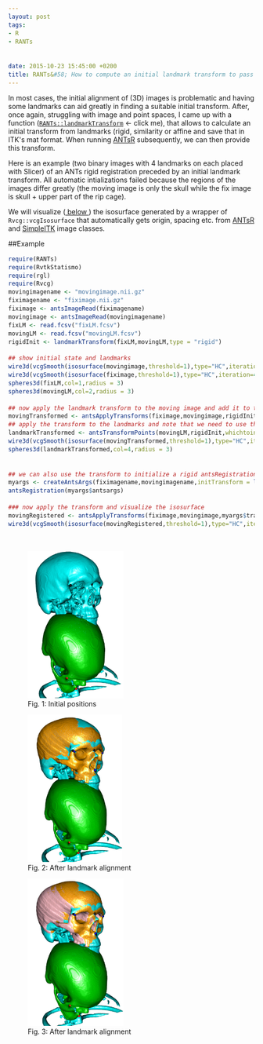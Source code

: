 ```yaml
---
layout: post
tags: 
- R 
- RANTs


date: 2015-10-23 15:45:00 +0200
title: RANTs&#58; How to compute an initial landmark transform to pass to ANTsR
---
```


In most cases, the initial alignment of (3D) images is problematic and having some landmarks can aid greatly in finding a suitable initial transform. After, once again, struggling with image and point spaces, I came up with a function ([```RANTs::landmarkTransform```](https://github.com/zarquon42b/RANTs/blob/master/R/getAffine.r#L39) <- click me), that allows to calculate an initial transform from landmarks (rigid, similarity or affine and save that in ITK's mat format. 
When running [ANTsR](https://github.com/stnava/ANTsR) subsequently, we can then provide this transform.

Here is an example (two binary images with 4 landmarks on each placed with Slicer) of an ANTs rigid registration preceded by an initial landmark transform. All automatic intializations failed because the regions of the images differ greatly (the moving image is only the skull while the fix image is skull + upper part of the rip cage). 

We will visualize (<a href="#Fig1"> below </a>) the isosurface generated by a wrapper of ```Rvcg::vcgIsosurface``` that automatically gets origin, spacing etc. from [ANTsR](https://github.com/stnava/ANTsR) and [SimpleITK](http://www.simpleitk.org/) image classes.


##Example

```r
require(RANTs)
require(RvtkStatismo)
require(rgl)
require(Rvcg)
movingimagename <- "movingimage.nii.gz"
fiximagename <- "fiximage.nii.gz"
fiximage <- antsImageRead(fiximagename)
movingimage <- antsImageRead(movingimagename)
fixLM <- read.fcsv("fixLM.fcsv")
movingLM <- read.fcsv("movingLM.fcsv")
rigidInit <- landmarkTransform(fixLM,movingLM,type = "rigid")

## show initial state and landmarks
wire3d(vcgSmooth(isosurface(movingimage,threshold=1),type="HC",iteration=4),col=3)
wire3d(vcgSmooth(isosurface(fiximage,threshold=1),type="HC",iteration=4),col=5)
spheres3d(fixLM,col=1,radius = 3)
spheres3d(movingLM,col=2,radius = 3)

## now apply the landmark transform to the moving image and add it to the scene
movingTransformed <- antsApplyTransforms(fiximage,movingimage,rigidInit)
## apply the transform to the landmarks and note that we need to use the inverse here
landmarkTransformed <- antsTransformPoints(movingLM,rigidInit,whichtoinvert = T)
wire3d(vcgSmooth(isosurface(movingTransformed,threshold=1),type="HC",iteration=4),col="orange")
spheres3d(landmarkTransformed,col=4,radius = 3)


## we can also use the transform to initialize a rigid antsRegistration
myargs <- createAntsArgs(fiximagename,movingimagename,initTransform = list(rigidInit,F),affine="rigid",elastic=NULL)
antsRegistration(myargs$antsargs)

### now apply the transform and visualize the isosurface
movingRegistered <- antsApplyTransforms(fiximage,movingimage,myargs$transforms$affine)
wire3d(vcgSmooth(isosurface(movingRegistered,threshold=1),type="HC",iteration=4),col="pink")

    
```

<a id="Fig1"></a>
<figure class="left">
    <img rel="zoom" src="/resources/images/initstate.png" alt="initial state" height="300" >    
    <figcaption>Fig. 1: Initial positions</figcaption>

</figure> 
<a id="Fig2"></a>
<figure >
    <img rel="zoom" src="/resources/images/landmarkinit.png" alt="landmark alignment" height="300" >    
    <figcaption>Fig. 2: After landmark alignment</figcaption>

</figure> 
<a id="Fig3"></a>
<figure>
    <img rel="zoom" src="/resources/images/landmarkrigidicp.png" alt="landmark alignment" height="300" >    
    <figcaption>Fig. 3: After landmark alignment</figcaption>

</figure> 